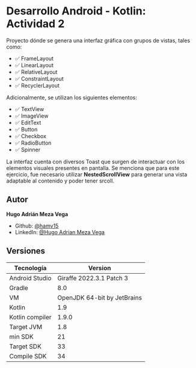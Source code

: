 
# Desarrollo Android - Kotlin: Actividad 2

Proyecto dónde se genera una interfaz gráfica con grupos de vistas, tales como:

- ✅ FrameLayout
- ✅ LinearLayout
- ✅ RelativeLayout
- ✅ ConstraintLayout
- ✅ RecyclerLayout

Adicionalmente, se utilizan los siguientes elementos:

- ✅ TextView
- ✅ ImageView
- ✅ EditText
- ✅ Button
- ✅ Checkbox
- ✅ RadioButton
- ✅ Spinner







La interfaz cuenta con diversos Toast que surgen de interactuar con los elementos visuales presentes en pantalla.
Se menciona que para este ejercicio, fue necesario utilizar **NestedScrollView** para generar una vista adaptable al contenido y poder tener srcoll.
## Autor
**Hugo Adrián Meza Vega**
- Github: [@hamv15](https://github.com/hamv15)
- LinkedIn: [@Hugo Adrian Meza Vega](https://www.linkedin.com/in/hamv15/)


## Versiones

| Tecnología             | Version                                                                |
| ----------------- | ------------------------------------------------------------------ |
| Android Studio | Giraffe 2022.3.1 Patch 3 |
| Gradle | 8.0 |
| VM | OpenJDK 64-bit by JetBrains |
| Kotlin | 1.9 |
| Kotlin compiler | 1.9.0 |
| Target JVM | 1.8 |
| min SDK | 21 |
| Target SDK | 33 |
| Compile SDK | 34 |



